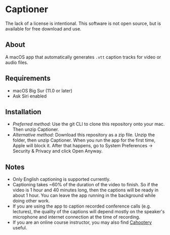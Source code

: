 # Captioner
The lack of a license is intentional. This software is not open source, but is available for free download and use.

About
---
A macOS app that automatically generates `.vtt` caption tracks for video or audio files.

Requirements
---
- macOS Big Sur (11.0 or later)
- Ask Siri enabled

Installation
---
- *Preferred method:* Use the git CLI to clone this repository onto your mac. Then unzip Captioner.
- *Alternative method:* Download this repository as a zip file. Unzip the folder, then unzip Captioner. When you run the app for the first time, Apple will block it. After that happens, go to System Preferences -> Security & Privacy and click Open Anyway.

Notes
---
- Only English captioning is supported currently.
- Captioning takes ~60% of the duration of the video to finish. So if the video is 1 hour and 40 minutes long, then the captions will be ready in about 1 hour. You can leave the app running in the background while doing other work.
- If you are using the app to caption recorded conference calls (e.g. lectures), the quality of the captions will depend mostly on the speaker's microphone and internet connection at the time of recording.
- If you are an online course instructor, you may also find [Cahootery](https://cahootery.herokuapp.com/) useful.
